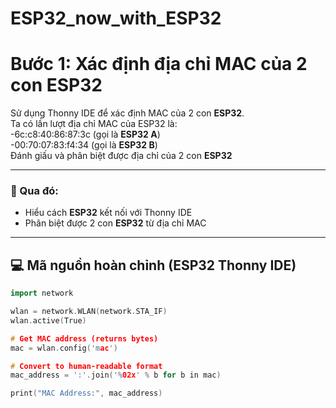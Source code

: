 # ESP32_now_with_ESP32

#  Bước 1: Xác định địa chỉ MAC của 2 con ESP32

Sử dụng Thonny IDE để xác định MAC của 2 con **ESP32**.  
Ta có lần lượt địa chỉ MAC của ESP32 là:  
-6c:c8:40:86:87:3c (gọi là **ESP32 A**)  
-00:70:07:83:f4:34 (gọi là **ESP32 B**)  
Đánh giấu và phân biệt được địa chỉ của 2 con **ESP32**  

---

### 🎯 Qua đó:  
- Hiểu cách **ESP32** kết nối với Thonny IDE    
- Phân biệt được 2 con **ESP32** từ địa chỉ MAC  

---

## 💻 Mã nguồn hoàn chỉnh (ESP32 Thonny IDE)  
```cpp
import network 

wlan = network.WLAN(network.STA_IF)
wlan.active(True)

# Get MAC address (returns bytes)
mac = wlan.config('mac')

# Convert to human-readable format
mac_address = ':'.join('%02x' % b for b in mac)

print("MAC Address:", mac_address)

```

